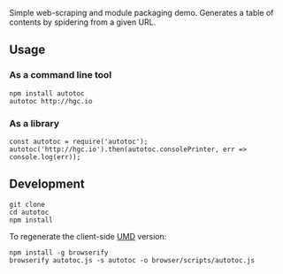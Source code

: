 Simple web-scraping and module packaging demo. Generates a table of contents by spidering from a given URL.

## Usage

### As a command line tool

```
npm install autotoc
autotoc http://hgc.io
```

### As a library

```
const autotoc = require('autotoc');
autotoc('http://hgc.io').then(autotoc.consolePrinter, err => console.log(err));
```

## Development

```
git clone
cd autotoc
npm install
```

To regenerate the client-side [UMD](https://github.com/umdjs/umd) version:

```
npm install -g browserify
browserify autotoc.js -s autotoc -o browser/scripts/autotoc.js
```